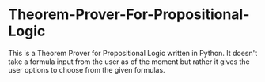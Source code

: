 # Theorem-Prover-For-Propositional-Logic
This is a Theorem Prover for Propositional Logic written in Python. It doesn't take a formula input from the user as of the moment but rather it gives the user options to choose from the given formulas.
